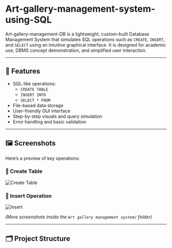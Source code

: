 # Art-gallery-management-system-using-SQL
Art-gallery-management-DB is a lightweight, custom-built Database Management System that simulates SQL operations such as `CREATE`, `INSERT`, and `SELECT` using an intuitive graphical interface. It is designed for academic use, DBMS concept demonstration, and simplified user interaction.

---

## 🚀 Features

- SQL-like operations:
  - `CREATE TABLE`
  - `INSERT INTO`
  - `SELECT * FROM`
- File-based data storage
- User-friendly GUI interface
- Step-by-step visuals and query simulation
- Error handling and basic validation

---

## 🖼️ Screenshots

Here’s a preview of key operations:

### 🔹 Create Table
![Create Table](Art-gallery-management/create%201.png)

### 🔹 Insert Operation
![Insert](Art-gallery-management/insert%203.1.png)

*(More screenshots inside the `Art gallery management system/` folder)*

---

## 🗂 Project Structure
